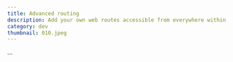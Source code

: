 ```yaml
---
title: Advanced routing
description: Add your own web routes accessible from everywhere within Blueprint
category: dev
thumbnail: 010.jpeg
---
```


...
